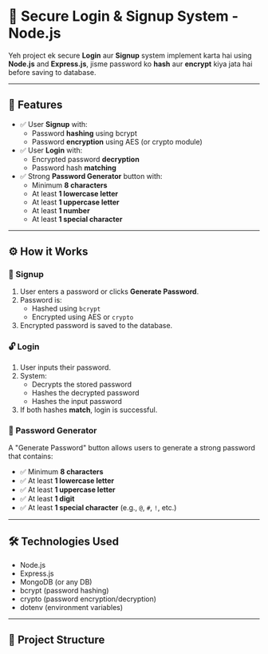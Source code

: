 # 🔐 Secure Login & Signup System - Node.js

Yeh project ek secure **Login** aur **Signup** system implement karta hai using **Node.js** and **Express.js**, jisme password ko **hash** aur **encrypt** kiya jata hai before saving to database.

---

## 📌 Features

- ✅ User **Signup** with:
  - Password **hashing** using bcrypt
  - Password **encryption** using AES (or crypto module)
- ✅ User **Login** with:
  - Encrypted password **decryption**
  - Password hash **matching**
- ✅ Strong **Password Generator** button with:
  - Minimum **8 characters**
  - At least **1 lowercase letter**
  - At least **1 uppercase letter**
  - At least **1 number**
  - At least **1 special character**

---

## ⚙️ How it Works

### 🔐 Signup

1. User enters a password or clicks **Generate Password**.
2. Password is:
   - Hashed using `bcrypt`
   - Encrypted using AES or `crypto`
3. Encrypted password is saved to the database.

### 🔓 Login

1. User inputs their password.
2. System:
   - Decrypts the stored password
   - Hashes the decrypted password
   - Hashes the input password
3. If both hashes **match**, login is successful.

### 🔑 Password Generator

A "Generate Password" button allows users to generate a strong password that contains:

- ✅ Minimum **8 characters**
- ✅ At least **1 lowercase letter**
- ✅ At least **1 uppercase letter**
- ✅ At least **1 digit**
- ✅ At least **1 special character** (e.g., `@`, `#`, `!`, etc.)

---

## 🛠 Technologies Used

- Node.js
- Express.js
- MongoDB (or any DB)
- bcrypt (password hashing)
- crypto (password encryption/decryption)
- dotenv (environment variables)

---

## 📁 Project Structure

